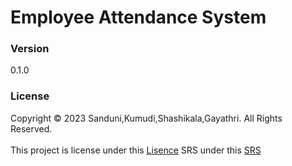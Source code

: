 # Employee Attendance System

### Version
0.1.0

### License
Copyright © 2023 Sanduni,Kumudi,Shashikala,Gayathri. All Rights Reserved. <br>               
This project is license under this [Lisence](LISENCE.txt)
SRS under this [SRS](SRS.pdf)

